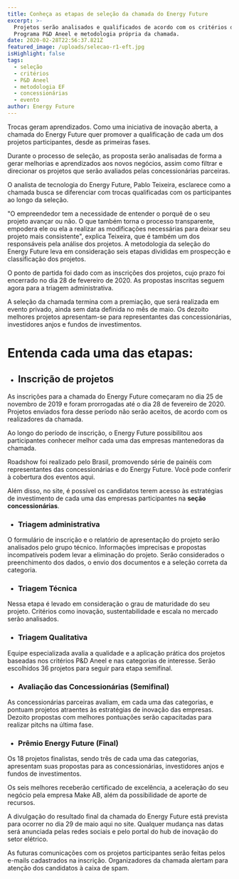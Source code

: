 ```yaml
---
title: Conheça as etapas de seleção da chamada do Energy Future
excerpt: >-
  Projetos serão analisados e qualificados de acordo com os critérios do
  Programa P&D Aneel e metodologia própria da chamada.
date: 2020-02-28T22:56:37.821Z
featured_image: /uploads/selecao-r1-eft.jpg
isHighlight: false
tags:
  - seleção
  - critérios
  - P&D Aneel
  - metodologia EF
  - concessionárias
  - evento
author: Energy Future
---
```

Trocas geram aprendizados. Como uma iniciativa de inovação aberta, a chamada do Energy Future quer promover a qualificação de cada um dos projetos participantes, desde as primeiras fases. 

Durante o processo de seleção, as proposta serão analisadas de forma a gerar melhorias e aprendizados aos novos negócios, assim como filtrar e direcionar os projetos que serão avaliados pelas concessionárias parceiras.

O analista de tecnologia do Energy Future, Pablo Teixeira, esclarece como a chamada busca se diferenciar com trocas qualificadas com os participantes ao longo da seleção.

"O empreendedor tem a necessidade de entender o porquê de o seu projeto avançar ou não. O que também torna o processo transparente, empodera ele ou ela a realizar as modificações necessárias para deixar seu projeto mais consistente", explica Teixeira, que é também um dos responsáveis pela análise dos projetos. A metodologia da seleção do Energy Future leva em consideração seis etapas divididas em prospecção e classificação dos projetos.

O ponto de partida foi dado com as inscrições dos projetos, cujo prazo foi encerrado no dia 28 de fevereiro de 2020. As propostas inscritas seguem agora para a triagem administrativa.  

A seleção da chamada termina com a premiação, que será realizada em evento privado, ainda sem data definida no mês de maio. Os dezoito melhores projetos apresentam-se para representantes das concessionárias, investidores anjos e fundos de investimentos.

# Entenda cada uma das etapas:

* ## Inscrição de projetos

As inscrições para a chamada do Energy Future começaram no dia 25 de novembro de 2019 e foram prorrogadas até o dia 28 de fevereiro de 2020.  Projetos enviados fora desse período não serão aceitos, de acordo com os realizadores da chamada.

Ao longo do período de inscrição, o Energy Future possibilitou aos participantes conhecer melhor cada uma das empresas mantenedoras da chamada. 

Roadshow foi realizado pelo Brasil, promovendo série de painéis com representantes das concessionárias e do Energy Future. Você pode conferir à cobertura dos eventos aqui.

Além disso, no site, é possível os candidatos terem acesso às estratégias de investimento de cada uma das empresas participantes na **seção concessionárias**.

* ### Triagem administrativa

O formulário de inscrição e o relatório de apresentação do projeto serão analisados pelo grupo técnico. Informações imprecisas e propostas incompatíveis podem levar a eliminação do projeto. Serão considerados o preenchimento dos dados, o envio dos documentos e a seleção correta da categoria.

* ### Triagem Técnica

Nessa etapa é levado em consideração o grau de maturidade do seu projeto. Critérios como inovação, sustentabilidade e escala no mercado serão analisados.

* ### Triagem Qualitativa

Equipe especializada avalia a qualidade e a aplicação prática dos projetos baseadas nos critérios P&D Aneel e nas categorias de interesse. Serão escolhidos 36 projetos para seguir para etapa semifinal.

* ### Avaliação das Concessionárias (Semifinal)

As concessionárias parceiras avaliam, em cada uma das categorias, e pontuam projetos atraentes às estratégias de inovação das empresas. Dezoito propostas com melhores pontuações serão capacitadas para realizar pitchs na última fase.

* ### Prêmio Energy Future (Final)

Os 18 projetos finalistas, sendo três de cada uma das categorias, apresentam suas propostas para as concessionárias, investidores anjos e fundos de investimentos. 

Os seis melhores receberão certificado de excelência, a aceleração do seu negócio pela empresa Make AB, além da possibilidade de aporte de recursos.

A divulgação do resultado final da chamada do Energy Future está prevista para ocorrer no dia 29 de maio aqui no site.  Qualquer mudança nas datas será anunciada pelas redes sociais e pelo portal do hub de inovação do setor elétrico.  

As futuras comunicações com os projetos participantes serão feitas pelos e-mails cadastrados na inscrição. Organizadores da chamada alertam para atenção dos candidatos à caixa de spam.
